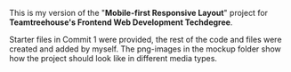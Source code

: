 This is my version of the "**Mobile-first Responsive Layout**" project for **Teamtreehouse's Frontend Web Development Techdegree**.

Starter files in Commit 1 were provided, the rest of the code and files were created and added by myself.
The png-images in the mockup folder show how the project should look like in different media types.
